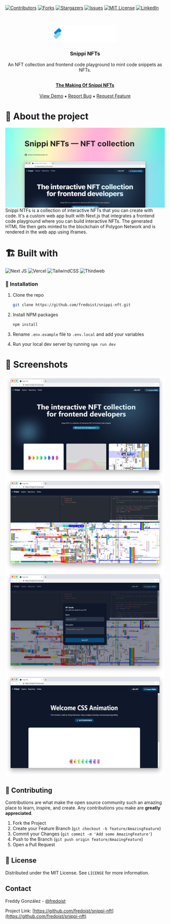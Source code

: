 [![Contributors][contributors-shield]][contributors-url]
[![Forks][forks-shield]][forks-url] [![Stargazers][stars-shield]][stars-url]
[![Issues][issues-shield]][issues-url]
[![MIT License][license-shield]][license-url]
[![LinkedIn][linkedin-shield]][linkedin-url]

<br />
<p align="center">
  <img src="public/assets/img/logo.svg" alt="Snippi NFTs" width="200px">
</p>

<h3 align="center">Snippi NFTs</h3>
<p align="center">An NFT collection and frontend code playground to mint code snippets as NFTs.</p>

<p align="center">
  <br />
  <a href="https://fredoist.hashnode.dev/snippi-nfts-the-interactive-nft-collection-for-frontend-developers"><strong>The Making Of Snippi NFTs</strong></a>
  <br />
  <br />
  <a href="https://snippi-nft.vercel.app">View Demo</a>
  ⁕
  <a href="https://github.com/fredoist/snippi-nft/issues">Report Bug</a>
  ⁕
  <a href="https://github.com/fredoist/snippi-nft/issues">Request Feature</a>
</p>

# :memo: About the project

<img src=".github/screenshots/thumbnail.png" align="center" alt="Thumbnail">
<br />
Snippi NTFs is a collection of interactive NFTs that you can create with code. It's a custom web app built with Next.js that integrates a frontend code playground where you can build interactive NFTs. The generated HTML file then gets minted to the blockchain of Polygon Network and is rendered in the web app using iframes.

# :building_construction: Built with

![Next JS](https://img.shields.io/badge/Next-black?style=for-the-badge&logo=next.js&logoColor=white)
![Vercel](https://img.shields.io/badge/vercel-%23000000.svg?style=for-the-badge&logo=vercel&logoColor=white)
![TailwindCSS](https://img.shields.io/badge/tailwindcss-%2338B2AC.svg?style=for-the-badge&logo=tailwind-css&logoColor=white)
![Thirdweb](https://img.shields.io/badge/-thirdweb%20platform-white?&style=for-the-badge)

### :bricks: Installation

1. Clone the repo
   ```sh
   git clone https://github.com/fredoist/snippi-nft.git
   ```
2. Install NPM packages
   ```sh
   npm install
   ```
3. Rename `.env.example` file to `.env.local` and add your variables

4. Run your local dev server by running `npm run dev`

# :camera_flash: Screenshots

<p align="center">

![Home Page](.github/screenshots/home_page.png)
![Code Playground](.github/screenshots/code_playground.png)
![NFT Mint](.github/screenshots/mint_popup.png)
![NFT Details Page](.github/screenshots/nft_details_page.png)

</p>

## :bug: Contributing

Contributions are what make the open source community such an amazing place to
learn, inspire, and create. Any contributions you make are **greatly
appreciated**.

1. Fork the Project
2. Create your Feature Branch (`git checkout -b feature/AmazingFeature`)
3. Commit your Changes (`git commit -m 'Add some AmazingFeature'`)
4. Push to the Branch (`git push origin feature/AmazingFeature`)
5. Open a Pull Request

<!-- LICENSE -->

## :page_facing_up: License

Distributed under the MIT License. See `LICENSE` for more information.

<!-- CONTACT -->

## Contact

Freddy González - [@fredoist](https://twitter.com/fredoist)

Project Link:
[https://github.com/fredoist/snippi-nft](https://github.com/fredoist/snippi-nft)

[contributors-shield]: https://img.shields.io/github/contributors/fredoist/snippi-nft.svg?style=for-the-badge
[contributors-url]: https://github.com/fredoist/snippi-nft/graphs/contributors
[forks-shield]: https://img.shields.io/github/forks/fredoist/snippi-nft.svg?style=for-the-badge
[forks-url]: https://github.com/fredoist/snippi-nft/network/members
[stars-shield]: https://img.shields.io/github/stars/fredoist/snippi-nft.svg?style=for-the-badge
[stars-url]: https://github.com/fredoist/snippi-nft/stargazers
[issues-shield]: https://img.shields.io/github/issues/fredoist/snippi-nft.svg?style=for-the-badge
[issues-url]: https://github.com/fredoist/snippi-nft/issues
[license-shield]: https://img.shields.io/github/license/fredoist/snippi-nft.svg?style=for-the-badge
[license-url]: https://github.com/fredoist/snippi-nft/blob/master/LICENSE.txt
[linkedin-shield]: https://img.shields.io/badge/-LinkedIn-black.svg?style=for-the-badge&logo=linkedin&colorB=555
[linkedin-url]: https://linkedin.com/in/fredoist
